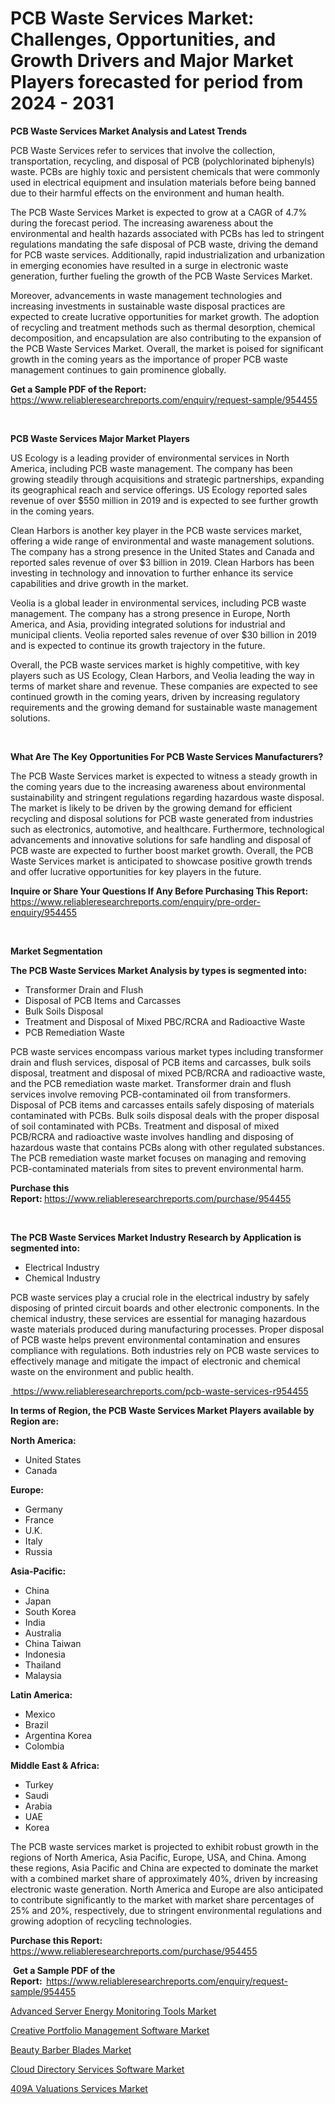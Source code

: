 <p><h1>PCB Waste Services Market: Challenges, Opportunities, and Growth Drivers and Major Market Players forecasted for period from 2024 - 2031</h1></p><p><strong>PCB Waste Services Market Analysis and Latest Trends</strong></p>
<p><p>PCB Waste Services refer to services that involve the collection, transportation, recycling, and disposal of PCB (polychlorinated biphenyls) waste. PCBs are highly toxic and persistent chemicals that were commonly used in electrical equipment and insulation materials before being banned due to their harmful effects on the environment and human health.</p><p>The PCB Waste Services Market is expected to grow at a CAGR of 4.7% during the forecast period. The increasing awareness about the environmental and health hazards associated with PCBs has led to stringent regulations mandating the safe disposal of PCB waste, driving the demand for PCB waste services. Additionally, rapid industrialization and urbanization in emerging economies have resulted in a surge in electronic waste generation, further fueling the growth of the PCB Waste Services Market.</p><p>Moreover, advancements in waste management technologies and increasing investments in sustainable waste disposal practices are expected to create lucrative opportunities for market growth. The adoption of recycling and treatment methods such as thermal desorption, chemical decomposition, and encapsulation are also contributing to the expansion of the PCB Waste Services Market. Overall, the market is poised for significant growth in the coming years as the importance of proper PCB waste management continues to gain prominence globally.</p></p>
<p><strong>Get a Sample PDF of the Report:&nbsp;</strong> <a href="https://www.reliableresearchreports.com/enquiry/request-sample/954455">https://www.reliableresearchreports.com/enquiry/request-sample/954455</a></p>
<p>&nbsp;</p>
<p><strong>PCB Waste Services Major Market Players</strong></p>
<p><p>US Ecology is a leading provider of environmental services in North America, including PCB waste management. The company has been growing steadily through acquisitions and strategic partnerships, expanding its geographical reach and service offerings. US Ecology reported sales revenue of over $550 million in 2019 and is expected to see further growth in the coming years.</p><p>Clean Harbors is another key player in the PCB waste services market, offering a wide range of environmental and waste management solutions. The company has a strong presence in the United States and Canada and reported sales revenue of over $3 billion in 2019. Clean Harbors has been investing in technology and innovation to further enhance its service capabilities and drive growth in the market.</p><p>Veolia is a global leader in environmental services, including PCB waste management. The company has a strong presence in Europe, North America, and Asia, providing integrated solutions for industrial and municipal clients. Veolia reported sales revenue of over $30 billion in 2019 and is expected to continue its growth trajectory in the future.</p><p>Overall, the PCB waste services market is highly competitive, with key players such as US Ecology, Clean Harbors, and Veolia leading the way in terms of market share and revenue. These companies are expected to see continued growth in the coming years, driven by increasing regulatory requirements and the growing demand for sustainable waste management solutions.</p></p>
<p>&nbsp;</p>
<p><strong>What Are The Key Opportunities For PCB Waste Services Manufacturers?</strong></p>
<p><p>The PCB Waste Services market is expected to witness a steady growth in the coming years due to the increasing awareness about environmental sustainability and stringent regulations regarding hazardous waste disposal. The market is likely to be driven by the growing demand for efficient recycling and disposal solutions for PCB waste generated from industries such as electronics, automotive, and healthcare. Furthermore, technological advancements and innovative solutions for safe handling and disposal of PCB waste are expected to further boost market growth. Overall, the PCB Waste Services market is anticipated to showcase positive growth trends and offer lucrative opportunities for key players in the future.</p></p>
<p><strong>Inquire or Share Your Questions If Any Before Purchasing This Report:</strong> <a href="https://www.reliableresearchreports.com/enquiry/pre-order-enquiry/954455">https://www.reliableresearchreports.com/enquiry/pre-order-enquiry/954455</a></p>
<p>&nbsp;</p>
<p><strong>Market Segmentation</strong></p>
<p><strong>The PCB Waste Services Market Analysis by types is segmented into:</strong></p>
<p><ul><li>Transformer Drain and Flush</li><li>Disposal of PCB Items and Carcasses</li><li>Bulk Soils Disposal</li><li>Treatment and Disposal of Mixed PBC/RCRA and Radioactive Waste</li><li>PCB Remediation Waste</li></ul></p>
<p><p>PCB waste services encompass various market types including transformer drain and flush services, disposal of PCB items and carcasses, bulk soils disposal, treatment and disposal of mixed PCB/RCRA and radioactive waste, and the PCB remediation waste market. Transformer drain and flush services involve removing PCB-contaminated oil from transformers. Disposal of PCB items and carcasses entails safely disposing of materials contaminated with PCBs. Bulk soils disposal deals with the proper disposal of soil contaminated with PCBs. Treatment and disposal of mixed PCB/RCRA and radioactive waste involves handling and disposing of hazardous waste that contains PCBs along with other regulated substances. The PCB remediation waste market focuses on managing and removing PCB-contaminated materials from sites to prevent environmental harm.</p></p>
<p><strong>Purchase this Report:&nbsp;</strong><a href="https://www.reliableresearchreports.com/purchase/954455">https://www.reliableresearchreports.com/purchase/954455</a></p>
<p>&nbsp;</p>
<p><strong>The PCB Waste Services Market Industry Research by Application is segmented into:</strong></p>
<p><ul><li>Electrical Industry</li><li>Chemical Industry</li></ul></p>
<p><p>PCB waste services play a crucial role in the electrical industry by safely disposing of printed circuit boards and other electronic components. In the chemical industry, these services are essential for managing hazardous waste materials produced during manufacturing processes. Proper disposal of PCB waste helps prevent environmental contamination and ensures compliance with regulations. Both industries rely on PCB waste services to effectively manage and mitigate the impact of electronic and chemical waste on the environment and public health.</p></p>
<p><a href="https://www.reliableresearchreports.com/pcb-waste-services-r954455">&nbsp;https://www.reliableresearchreports.com/pcb-waste-services-r954455</a></p>
<p><strong>In terms of Region, the PCB Waste Services Market Players available by Region are:</strong></p>
<p>
    <p> <strong> North America: </strong>
        <ul>
            <li>United States</li>
            <li>Canada</li>
        </ul>
        </p> 
    <p> <strong> Europe: </strong>
        <ul>
            <li>Germany</li>
            <li>France</li>
            <li>U.K.</li>
            <li>Italy</li>
            <li>Russia</li>
        </ul>
        </p> 
    <p> <strong> Asia-Pacific: </strong>
        <ul>
            <li>China</li>
            <li>Japan</li>
            <li>South Korea</li>
            <li>India</li>
            <li>Australia</li>
            <li>China Taiwan</li>
            <li>Indonesia</li>
            <li>Thailand</li>
            <li>Malaysia</li>
        </ul>
        </p> 
    <p> <strong> Latin America: </strong>
        <ul>
            <li>Mexico</li>
            <li>Brazil</li>
            <li>Argentina Korea</li>
            <li>Colombia</li>
        </ul>
        </p> 
    <p> <strong> Middle East & Africa: </strong>
        <ul>
            <li>Turkey</li>
            <li>Saudi</li>
            <li>Arabia</li>
            <li>UAE</li>
            <li>Korea</li>
        </ul>
    </p>
    </p>
<p><p>The PCB waste services market is projected to exhibit robust growth in the regions of North America, Asia Pacific, Europe, USA, and China. Among these regions, Asia Pacific and China are expected to dominate the market with a combined market share of approximately 40%, driven by increasing electronic waste generation. North America and Europe are also anticipated to contribute significantly to the market with market share percentages of 25% and 20%, respectively, due to stringent environmental regulations and growing adoption of recycling technologies.</p></p>
<p><strong>Purchase this Report: </strong><a href="https://www.reliableresearchreports.com/purchase/954455">https://www.reliableresearchreports.com/purchase/954455</a></p>
<p>&nbsp;<strong>Get a Sample PDF of the Report:&nbsp;&nbsp;</strong><a href="https://www.reliableresearchreports.com/enquiry/request-sample/954455">https://www.reliableresearchreports.com/enquiry/request-sample/954455</a></p>
<p><strong></strong></p>
<p><p><a href="https://github.com/mahnoor2003/Market-Research-Report-List-5/blob/main/advanced-server-energy-monitoring-tools-market.md">Advanced Server Energy Monitoring Tools Market</a></p><p><a href="https://github.com/francesprichey/Market-Research-Report-List-1/blob/main/creative-portfolio-management-software-market.md">Creative Portfolio Management Software Market</a></p><p><a href="https://github.com/BryceTownsendr/Market-Research-Report-List-6/blob/main/beauty-barber-blades-market.md">Beauty Barber Blades Market</a></p><p><a href="https://github.com/lawrenceWatkins654/Market-Research-Report-List-1/blob/main/cloud-directory-services-software-market.md">Cloud Directory Services Software Market</a></p><p><a href="https://github.com/marshallymanow/Market-Research-Report-List-1/blob/main/409a-valuations-services-market.md">409A Valuations Services Market</a></p></p>